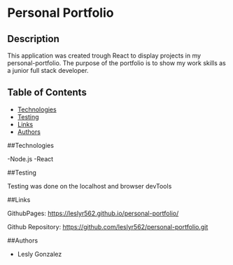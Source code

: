 # Personal Portfolio

## Description

This application was created trough React to display projects in my personal-portfolio.
The purpose of the portfolio is to show my work skills as a junior full stack developer.


## Table of Contents
* [Technologies](#technologies)
* [Testing](#testing)
* [Links](#links)
* [Authors](#authors)

##Technologies

-Node.js
-React


##Testing 

Testing was done on the localhost and browser devTools

##Links

GithubPages: https://leslyr562.github.io/personal-portfolio/

Github Repository: https://github.com/leslyr562/personal-portfolio.git

##Authors

- Lesly Gonzalez


